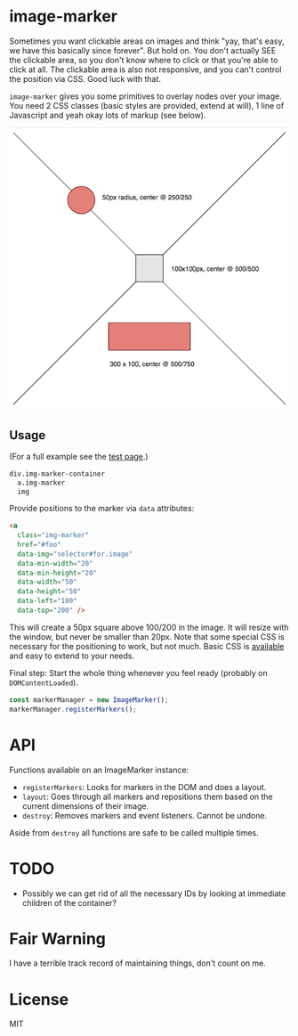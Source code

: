 # image-marker

Sometimes you want clickable areas on images and think "yay, that's easy, we have this basically since forever". But
hold on. You don't actually SEE the clickable area, so you don't know where to click or that you're able to click at
all. The clickable area is also not responsive, and you can't control the position via CSS. Good luck with that.

`image-marker` gives you some primitives to overlay nodes over your image. You need 2 CSS classes (basic styles are
provided, extend at will), 1 line of Javascript and yeah okay lots of markup (see below).

![Screenshot showing some boxes with red, partially transparent overlays that perfectly matches the underlying shape.](screen.png)

## Usage

(For a full example see the [test page](index.html).)

~~~ jade
div.img-marker-container
  a.img-marker
  img
~~~

Provide positions to the marker via `data` attributes:

~~~ html
<a
  class="img-marker"
  href="#foo"
  data-img="selector#for.image"
  data-min-width="20"
  data-min-height="20"
  data-width="50"
  data-height="50"
  data-left="100"
  data-top="200" />
~~~

This will create a 50px square above 100/200 in the image. It will resize with the window, but never be smaller than 20px. Note that some special CSS is necessary for the positioning to work, but not much. Basic CSS is [available](dist/image-marker.min.css) and easy to extend to your needs.

Final step: Start the whole thing whenever you feel ready (probably on `DOMContentLoaded`).

~~~ javascript
const markerManager = new ImageMarker();
markerManager.registerMarkers();
~~~

# API

Functions available on an ImageMarker instance:

* `registerMarkers`: Looks for markers in the DOM and does a layout.
* `layout`: Goes through all markers and repositions them based on the current dimensions of their image.
* `destroy`: Removes markers and event listeners. Cannot be undone.

Aside from `destroy` all functions are safe to be called multiple times.

# TODO

* Possibly we can get rid of all the necessary IDs by looking at immediate children of the container?

# Fair Warning

I have a terrible track record of maintaining things, don't count on me.

# License

MIT
